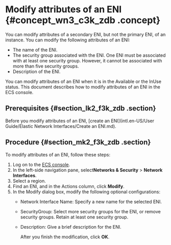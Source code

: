 # Modify attributes of an ENI {#concept_wn3_c3k_zdb .concept}

You can modify attributes of a secondary ENI, but not the primary ENI, of an instance. You can modify the following attributes of an ENI:

-   The name of the ENI.
-   The security group associated with the ENI. One ENI must be associated with at least one security group. However, it cannot be associated with more than five security groups.
-   Description of the ENI.

You can modify attributes of an ENI when it is in the Available or the InUse status. This document describes how to modify attributes of an ENI in the ECS console.

## Prerequisites {#section_lk2_f3k_zdb .section}

Before you modify attributes of an ENI, [create an ENI](intl.en-US/User Guide/Elastic Network Interfaces/Create an ENI.md).

## Procedure {#section_mk2_f3k_zdb .section}

To modify attributes of an ENI, follow these steps:

1.  Log on to the [ECS console](https://ecs.console.aliyun.com/?spm=a2c4g.11186623.2.9.FNEORG#/home).
2.  In the left-side navigation pane, select**Networks & Security** \> **Network Interfaces**.
3.  Select a region.
4.  Find an ENI, and in the Actions column, click **Modify**.
5.  In the Modify dialog box, modify the following optional configurations:
    -   Network Interface Name: Specify a new name for the selected ENI.
    -   SecurityGroup: Select more security groups for the ENI, or remove security groups. Retain at least one security group.
    -   Description: Give a brief description for the ENI.

        After you finish the modification, click **OK**.


